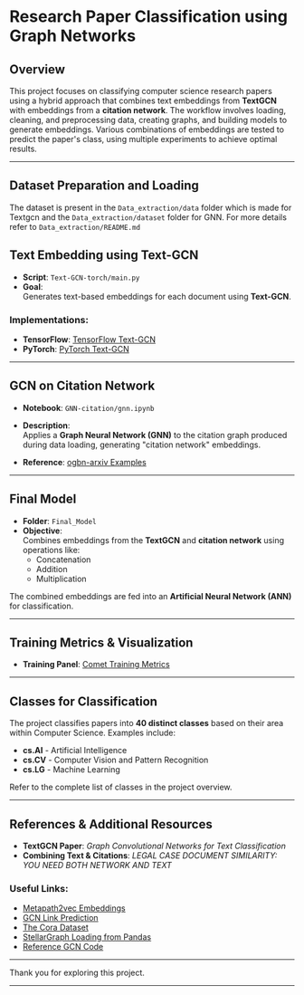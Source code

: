 # Research Paper Classification using Graph Networks

## Overview

This project focuses on classifying computer science research papers using a hybrid approach that combines text embeddings from **TextGCN** with embeddings from a **citation network**. The workflow involves loading, cleaning, and preprocessing data, creating graphs, and building models to generate embeddings. Various combinations of embeddings are tested to predict the paper's class, using multiple experiments to achieve optimal results.

---

## Dataset Preparation and Loading
The dataset is present in the `Data_extraction/data` folder which is made for Textgcn and the `Data_extraction/dataset` folder for GNN.
For more details refer to `Data_extraction/README.md`

## Text Embedding using Text-GCN

- **Script**: `Text-GCN-torch/main.py`  
- **Goal**:  
  Generates text-based embeddings for each document using **Text-GCN**.

### Implementations:

- **TensorFlow**: [TensorFlow Text-GCN](https://github.com/yao8839836/text_gcn)
- **PyTorch**: [PyTorch Text-GCN](https://github.com/codeKgu/Text-GCN)

---

## GCN on Citation Network

- **Notebook**: `GNN-citation/gnn.ipynb`  
- **Description**:  
  Applies a **Graph Neural Network (GNN)** to the citation graph produced during data loading, generating "citation network" embeddings.

- **Reference**: [ogbn-arxiv Examples](https://github.com/snap-stanford/ogb/tree/master/examples/nodeproppred/arxiv)

---

## Final Model

- **Folder**: `Final_Model`  
- **Objective**:  
  Combines embeddings from the **TextGCN** and **citation network** using operations like:
  - Concatenation
  - Addition
  - Multiplication

The combined embeddings are fed into an **Artificial Neural Network (ANN)** for classification.

---

## Training Metrics & Visualization

- **Training Panel**: [Comet Training Metrics](https://www.comet.com/kritiarora2003/textgcn/view/new/panels)

---

## Classes for Classification

The project classifies papers into **40 distinct classes** based on their area within Computer Science. Examples include:

- **cs.AI** - Artificial Intelligence
- **cs.CV** - Computer Vision and Pattern Recognition
- **cs.LG** - Machine Learning  

Refer to the complete list of classes in the project overview.

---

## References & Additional Resources

- **TextGCN Paper**: *Graph Convolutional Networks for Text Classification*  
- **Combining Text & Citations**: *LEGAL CASE DOCUMENT SIMILARITY: YOU NEED BOTH NETWORK AND TEXT*  

### Useful Links:

- [Metapath2vec Embeddings](https://stellargraph.readthedocs.io/en/stable/demos/embeddings/metapath2vec-embeddings.html)
- [GCN Link Prediction](https://stellargraph.readthedocs.io/en/stable/demos/link-prediction/gcn-link-prediction.html)
- [The Cora Dataset](https://graphsandnetworks.com/the-cora-dataset/)
- [StellarGraph Loading from Pandas](https://stellargraph.readthedocs.io/en/stable/demos/basics/loading-pandas.html)
- [Reference GCN Code](https://colab.research.google.com/drive/1hXwVDXaZNORPKzLGCDuY-rFHdlj1G-ap?usp=sharing)

---

Thank you for exploring this project.

---
